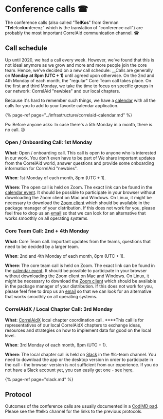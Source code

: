 # Conference calls  ​☎

The conference calls \(also called "**TelKos**" from German "**Tel**efon**ko**nferenz" which is the translation of "conference call"\) are probably the most important CorrelAid communication channel. ☎ 

## Call schedule

Up until 2020, we had a call every week. However, we've found that this is not ideal anymore as we grow and more and more people join the core team. Hence, we've decided on a new call schedule: __Calls are generally on **Monday at 8pm \(UTC + 1\)** until agreed upon otherwise. On the 2nd and 4th Monday of each month, the "regular" Core Team call takes place. On the first and third Monday, we take the time to focus on specific groups in our network: CorrelAid "newbies" and our local chapters. 

Because it's hard to remember such things, we have a [calendar](../infrastructure/correlaid-calendar.md) with all the calls for you to add to your favorite calendar application.

{% page-ref page="../infrastructure/correlaid-calendar.md" %}

Ps: Before anyone asks: In case there's a 5th Monday in a month, there is no call. 😉 

### Open / Onboarding Call: 1st Monday

**What:** Open / onboarding call. This call is open to anyone who is interested in our work. You don't even have to be part of We share important updates from the CorrelAid world, answer questions and provide some onboarding information for CorrelAid "newbies". 

**When**: 1st Monday of each  month, 8pm \(UTC + 1\).

**Where**: The open call is held on Zoom. The exact link can be found in the [calendar event](https://outlook.office365.com/calendar/published/57caf27cdaf24aa3990ca496bd154ded@correlaid.onmicrosoft.com/e9bfdffe05e9417e9ecbb7b9d3168b4215317299690507860520/calendar.html). It should be possible to participate in your browser without downloading the Zoom client on Mac and Windows. On Linux, it might be necessary to download the [Zoom client](https://support.zoom.us/hc/en-us/articles/204206269-Installing-Zoom-on-Linux) which should be available in the package manager of your distribution. If this does not work for you, please feel free to drop us an [email](mailto:frie.p@correlaid.org) so that we can look for an alternative that works smoothly on all operating systems. 

### Core Team Call: 2nd + 4th Monday

**What:** Core Team call. Important updates from the teams, questions that need to be decided by a larger team. 

**When**: 2nd and 4th Monday of each  month, 8pm \(UTC + 1\).

**Where**: The core team call is held on Zoom. The exact link can be found in the [calendar event](https://outlook.office365.com/calendar/published/57caf27cdaf24aa3990ca496bd154ded@correlaid.onmicrosoft.com/e9bfdffe05e9417e9ecbb7b9d3168b4215317299690507860520/calendar.html). It should be possible to participate in your browser without downloading the Zoom client on Mac and Windows. On Linux, it might be necessary to download the [Zoom client](https://support.zoom.us/hc/en-us/articles/204206269-Installing-Zoom-on-Linux) which should be available in the package manager of your distribution. If this does not work for you, please feel free to drop us an [email](mailto:frie.p@correlaid.org) so that we can look for an alternative that works smoothly on all operating systems. 

### CorrelAidX / Local Chapter Call: 3rd Monday

**What:** [CorrelAidX](../../correlaidx-manual/what-is-correlaidx.md) local chapter coordination call. ****This call is for representatives of our local CorrelAidX chapters to exchange ideas, resources and strategies on how to implement data for good on the local level. 

**When**: 3rd Monday of each month, 8pm \(UTC + 1\).

**Where**: The local chapter call is held on [Slack](../faq.md#everything-seems-to-be-on-slack-how-do-i-get-on-there) in the \#lc-team channel. You need to download the app or the desktop version in order to participate in the call - the browser version is not sufficient from our experience. If you do not have a Slack account yet, you can easily get one - see [here](../faq.md#everything-seems-to-be-on-slack-how-do-i-get-on-there).

{% page-ref page="slack.md" %}



## Protocol 

Outcomes of the conference calls are usually documented in a [CodiMD pad](../infrastructure/codimd.md). Please see the \#telko channel for the links to the previous protocols. 

